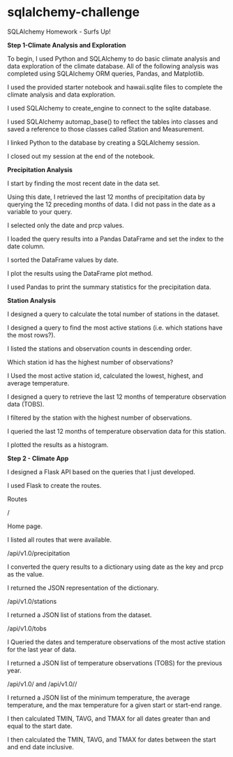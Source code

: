 # sqlalchemy-challenge
SQLAlchemy Homework - Surfs Up!

**Step 1-Climate Analysis and Exploration**

To begin, I used Python and SQLAlchemy to do basic climate analysis and data exploration of the climate database. All of the following analysis was completed using SQLAlchemy ORM queries, Pandas, and Matplotlib.

I used the provided starter notebook and hawaii.sqlite files to complete the climate analysis and data exploration.

I used SQLAlchemy to create_engine to connect to the sqlite database.

I used SQLAlchemy automap_base() to reflect the tables into classes and saved a reference to those classes called Station and Measurement.

I linked Python to the database by creating a SQLAlchemy session.

I closed out my session at the end of the notebook.


**Precipitation Analysis**

I start by finding the most recent date in the data set.

Using this date, I retrieved the last 12 months of precipitation data by querying the 12 preceding months of data. I did not pass in the date as a variable to your query.

I selected only the date and prcp values.

I loaded the query results into a Pandas DataFrame and set the index to the date column.

I sorted the DataFrame values by date.

I plot the results using the DataFrame plot method.

I used Pandas to print the summary statistics for the precipitation data.



**Station Analysis**

I designed a query to calculate the total number of stations in the dataset.

I designed a query to find the most active stations (i.e. which stations have the most rows?).

I listed the stations and observation counts in descending order.

Which station id has the highest number of observations?

I Used the most active station id, calculated the lowest, highest, and average temperature.

I designed a query to retrieve the last 12 months of temperature observation data (TOBS).

I filtered by the station with the highest number of observations.

I queried the last 12 months of temperature observation data for this station.

I plotted the results as a histogram.

**Step 2 - Climate App**

I designed a Flask API based on the queries that I just developed.

I used Flask to create the routes.

Routes

/

Home page.

I listed all routes that were available.

/api/v1.0/precipitation

I converted the query results to a dictionary using date as the key and prcp as the value.

I returned the JSON representation of the dictionary.

/api/v1.0/stations

I returned a JSON list of stations from the dataset.

/api/v1.0/tobs

I Queried the dates and temperature observations of the most active station for the last year of data.

I returned a JSON list of temperature observations (TOBS) for the previous year.

/api/v1.0/<start> and /api/v1.0/<start>/<end>

I returned a JSON list of the minimum temperature, the average temperature, and the max temperature for a given start or start-end range.

I then calculated TMIN, TAVG, and TMAX for all dates greater than and equal to the start date.

I then calculated the TMIN, TAVG, and TMAX for dates between the start and end date inclusive.
